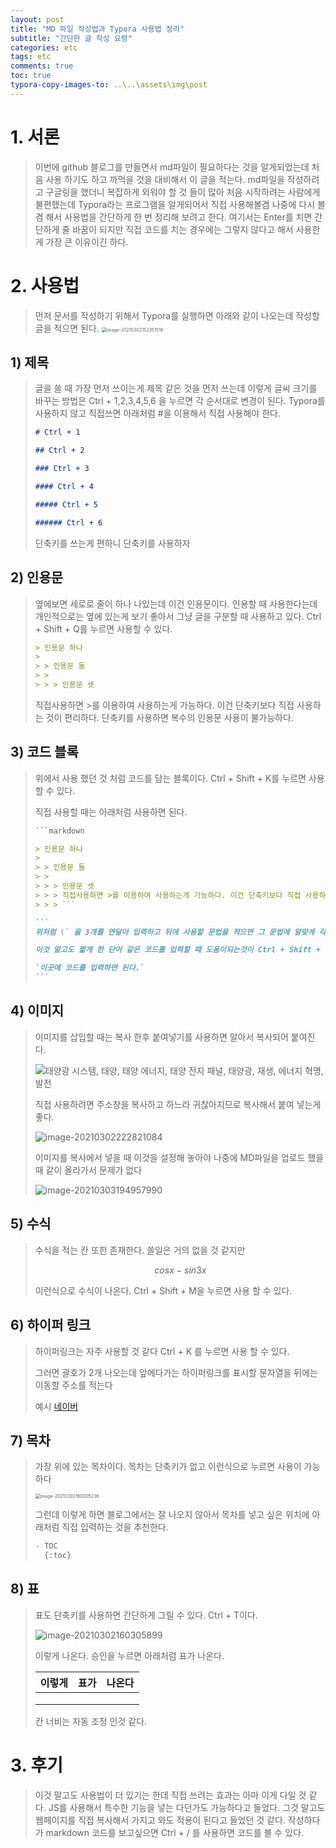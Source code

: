 ```yaml
---
layout: post
title: "MD 파일 작성법과 Typora 사용법 정리"
subtitle: "간단한 글 작성 요령"
categories: etc
tags: etc
comments: true
toc: true
typora-copy-images-to: ..\..\assets\img\post
---
```


# 1. 서론

> 이번에 github 블로그를 만들면서 md파일이 필요하다는 것을 알게되었는데 처음 사용 하기도 하고 까먹을 것을 대비해서 이 글을 적는다. md파일을 작성하려고 구글링을 했더니 복잡하게 외워야 할 것 들이 많아 처음 시작하려는 사람에게 불편했는데 Typora라는 프로그램을 알게되어서 직접 사용해볼겸 나중에 다시 볼겸 해서 사용법을 간단하게 한 번 정리해 보려고 한다. 여기서는 Enter를 치면 간단하게 줄 바꿈이 되지만 직접 코드를 치는 경우에는 그렇지 않다고 해서 사용한게 가장 큰 이유이긴 하다.

# 2. 사용법

> 먼저 문서를 작성하기 위해서 Typora를 실행하면 아래와 같이 나오는데 작성할 글을 적으면 된다. <img src="https://raw.githubusercontent.com/k-chan-l/blog_image_save/master/img/image-20210302160005236.png" alt="image-20210302152351518" style="zoom: 50%;" />

## 1) 제목

> 글을 쓸 때 가장 먼저 쓰이는게 제목 같은 것을 먼저 쓰는데 이렇게 글씨 크기를 바꾸는 방법은 Ctrl + 1,2,3,4,5,6 을 누르면 각 순서대로 변경이 된다. Typora를 사용하지 않고 직접쓰면 아래처럼 #을 이용해서 직접 사용해야 한다.
>
> ```markdown
> # Ctrl + 1
>
> ## Ctrl + 2
>
> ### Ctrl + 3
>
> #### Ctrl + 4
>
> ##### Ctrl + 5
>
> ###### Ctrl + 6
> ```
>
> 단축키를 쓰는게 편하니 단축키를 사용하자

## 2) 인용문

> 옆에보면 세로로 줄이 하나 나있는데 이건 인용문이다. 인용할 때 사용한다는데 개인적으로는 옆에 있는게 보기 좋아서 그냥 글을 구분할 때 사용하고 있다. Ctrl + Shift + Q를 누르면 사용할 수 있다.
>
> ```markdown
> > 인용문 하나
> >
> > > 인용문 둘
> > >
> > > > 인용문 셋
> ```
>
> 직접사용하면 >를 이용하여 사용하는게 가능하다. 이건 단축키보다 직접 사용하는 것이 편리하다. 단축키를 사용하면 복수의 인용문 사용이 불가능하다.

## 3) 코드 블록

> 위에서 사용 했던 것 처럼 코드를 담는 블록이다. Ctrl + Shift + K를 누르면 사용할 수 있다.
>
> 직접 사용할 때는 아래처럼 사용하면 된다.
>
> ````markdown
> ​```markdown
>
> > 인용문 하나
> >
> > > 인용문 둘
> > >
> > > > 인용문 셋
> > > > 직접사용하면 >를 이용하여 사용하는게 가능하다. 이건 단축키보다 직접 사용하는 것이 편리하다. 단축키를 사용하면 복수의 인용문 사용이 불가능하다
> > > > ​```
>
> ```
> 위처럼 \` 을 3개를 연달아 입력하고 뒤에 사용할 문법을 적으면 그 문법에 알맞게 각 코드 블록이 나온다.
>
> 이것 말고도 짧게 한 단어 같은 코드를 입력할 때 도움이되는것이 Ctrl + Shift + '이다
>
> `이곳에 코드를 입력하면 된다.`
> ```
> ````

## 4) 이미지

> 이미지를 삽입할 때는 복사 한후 붙여넣기를 사용하면 알아서 복사되어 붙여진다.
>
> ![태양광 시스템, 태양, 태양 에너지, 태양 전지 패널, 태양광, 재생, 에너지 혁명, 발전](https://raw.githubusercontent.com/k-chan-l/blog_image_save/master/img/photovoltaic-system-2742302_960_720.jpg)
>
> 직접 사용하려면 주소창을 복사하고 하느라 귀찮아지므로 복사해서 붙여 넣는게 좋다.
>
> ![image-20210302222821084](https://raw.githubusercontent.com/k-chan-l/blog_image_save/master/img/image-20210302222821084.png)
>
> 이미지를 복사에서 넣을 때 이것을 설정해 놓아야 나중에 MD파일을 업로드 했을 때 같이 올라가서 문제가 없다
>
> ![image-20210303194957990](https://raw.githubusercontent.com/k-chan-l/blog_image_save/master//img/image-20210303194957990.png)

## 5) 수식

> 수식을 적는 칸 또한 존재한다. 쓸일은 거의 없을 것 같지만
>
> $$
> cos x - sin 3x
> $$
>
> 이런식으로 수식이 나온다. Ctrl + Shift + M을 누르면 사용 할 수 있다.

## 6) 하이퍼 링크

> 하이퍼링크는 자주 사용할 것 같다 Ctrl + K 를 누르면 사용 할 수 있다.
>
> 그러면 괄호가 2개 나오는데 앞에다가는 하이퍼링크를 표시할 문자열을 뒤에는 이동할 주소를 적는다
>
> 예시 [네이버](https://www.naver.com)

## 7) 목차

> 가장 위에 있는 목차이다. 목차는 단축키가 없고 이런식으로 누르면 사용이 가능하다
>
> <img src="https://raw.githubusercontent.com/k-chan-l/blog_image_save/master/img/image-20210302160005236.png" alt="image-20210302160005236" style="zoom:50%;" />
>
> 그런데 이렇게 하면 블로그에서는 잘 나오지 않아서 목차를 넣고 싶은 위치에 아래처럼 직접 입력하는 것을 추천한다.
>
> ```markdown
> - TOC
>   {:toc}
> ```

## 8) 표

> 표도 단축키를 사용하면 간단하게 그릴 수 있다. Ctrl + T이다.
>
> ![image-20210302160305899](https://raw.githubusercontent.com/k-chan-l/blog_image_save/master/img/image-20210302160305899.png)
>
> 이렇게 나온다. 승인을 누르면 아래처럼 표가 나온다.
>
> | 이렇게 | 표가 | 나온다 |
> | :----: | :--: | :----: |
> |        |      |        |
> |        |      |        |
> |        |      |        |
>
> 칸 너비는 자동 조정 인것 같다.

# 3. 후기

> 이것 말고도 사용법이 더 있기는 한데 직접 쓰려는 효과는 아마 이게 다일 것 같다. JS를 사용해서 특수한 기능을 넣는 다던가도 가능하다고 들었다. 그것 말고도 웹페이지를 직접 복사해서 가지고 와도 적용이 된다고 들었던 것 같다. 작성하다가 markdown 코드를 보고싶으면 Ctrl + / 를 사용하면 코드를 볼 수 있다.
